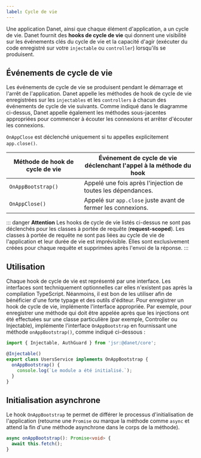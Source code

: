 ```yaml
---
label: Cycle de vie
---
```


Une application Danet, ainsi que chaque élément d'application, a un cycle de vie. Danet fournit des **hooks de cycle de vie** qui donnent une visibilité sur les événements clés du cycle de vie et la capacité d'agir (exécuter du code enregistré sur votre `injectable` ou `controller`) lorsqu'ils se produisent.

## Événements de cycle de vie

Les événements de cycle de vie se produisent pendant le démarrage et l'arrêt de l'application. Danet appelle les méthodes de hook de cycle de vie enregistrées sur les `injectables` et les `controllers` à chacun des événements de cycle de vie suivants. Comme indiqué dans le diagramme ci-dessus, Danet appelle également les méthodes sous-jacentes appropriées pour commencer à écouter les connexions et arrêter d'écouter les connexions.

`OnAppClose` est déclenché uniquement si tu appelles explicitement `app.close()`.

| Méthode de hook de cycle de vie | Événement de cycle de vie déclenchant l'appel à la méthode du hook |
|---------------------------------|--------------------------------------------------------------------|
| `OnAppBootstrap()`              | Appelé une fois après l'injection de toutes les dépendances.       |
| `OnAppClose()`                  | Appelé sur `app.close` juste avant de fermer les connexions.       |

::: danger **Attention**
Les hooks de cycle de vie listés ci-dessus ne sont pas déclenchés pour les classes à portée de requête (**request-scoped**). Les classes à portée de requête ne sont pas liées au cycle de vie de l'application et leur durée de vie est imprévisible. Elles sont exclusivement créées pour chaque requête et supprimées après l'envoi de la réponse.
:::

## Utilisation

Chaque hook de cycle de vie est représenté par une interface. Les interfaces sont techniquement optionnelles car elles n'existent pas après la compilation TypeScript. Néanmoins, il est bon de les utiliser afin de bénéficier d'une forte typage et des outils d'éditeur. Pour enregistrer un hook de cycle de vie, implémente l'interface appropriée. Par exemple, pour enregistrer une méthode qui doit être appelée après que les injections ont été effectuées sur une classe particulière (par exemple, Controller ou Injectable), implémente l'interface `OnAppBootstrap` en fournissant une méthode `onAppBootstrap()`, comme indiqué ci-dessous :

```typescript user-service.ts
import { Injectable, AuthGuard } from 'jsr:@danet/core';

@Injectable()
export class UsersService implements OnAppBootstrap {
  onAppBootstrap() {
    console.log(`Le module a été initialisé.`);
  }
}
```

## Initialisation asynchrone

Le hook `OnAppBootstrap` te permet de différer le processus d'initialisation de l'application (retourne une `Promise` ou marque la méthode comme `async` et attend la fin d'une méthode asynchrone dans le corps de la méthode).

```typescript
async onAppBootstrap(): Promise<void> {
  await this.fetch();
}
```